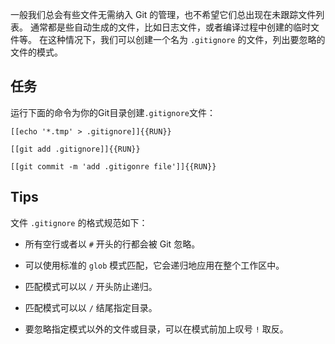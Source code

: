 一般我们总会有些文件无需纳入 Git 的管理，也不希望它们总出现在未跟踪文件列表。 通常都是些自动生成的文件，比如日志文件，或者编译过程中创建的临时文件等。 在这种情况下，我们可以创建一个名为 `.gitignore` 的文件，列出要忽略的文件的模式。

## 任务

运行下面的命令为你的Git目录创建`.gitignore`文件：

`[[echo '*.tmp' > .gitignore]]{{RUN}}`

`[[git add .gitignore]]{{RUN}}`

`[[git commit -m 'add .gitigonre file']]{{RUN}}`

## Tips

文件 `.gitignore` 的格式规范如下：

- 所有空行或者以 `#` 开头的行都会被 Git 忽略。

- 可以使用标准的 `glob` 模式匹配，它会递归地应用在整个工作区中。

- 匹配模式可以以 `/` 开头防止递归。

- 匹配模式可以以 `/` 结尾指定目录。

- 要忽略指定模式以外的文件或目录，可以在模式前加上叹号 `!` 取反。